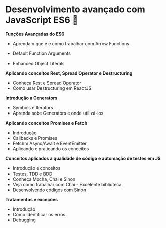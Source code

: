 # Desenvolvimento avançado com JavaScript ES6 :file_folder:

<b> Funções Avançadas do ES6 </b>

* Aprenda o que é e como trabalhar com Arrow Functions

* Default Function Arguments
* Enhanced Object Literals

<b> Aplicando conceitos Rest, Spread Operator e Destructuring</b>

* Conheça Rest e Spread Operator
* Como usar Destructuring em ReactJS

<b> Introdução a Generators </b>

* Symbols e Iterators
* Aprenda sobe Generators e onde utilizá-los

<b> Aplicando conceitos Promises e Fetch </b>

* Indrodução
* Callbacks e Promises
* Fetchm Async/Await e EventEmitter
* Aplicando e praticando os conceitos

<b> Conceitos aplicados a qualidade de código e automação de testes em JS </b>

* Introdução e conceitos
* Testes, TDD e BDD
* Conheça Mocha, Chai e Sinon
* Veja como trabalhar com Chai - Excelente biblioteca
* Desenvolvendo códigos com Sinon

<b> Tratamentos e exceções </b>

* Introdução
* Como identificar os erros
* Debugging
